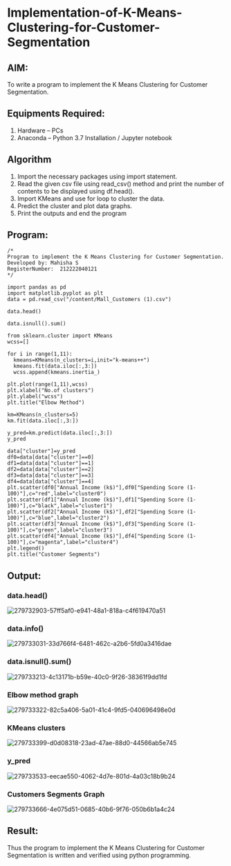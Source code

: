 # Implementation-of-K-Means-Clustering-for-Customer-Segmentation

## AIM:
To write a program to implement the K Means Clustering for Customer Segmentation.

## Equipments Required:
1. Hardware – PCs
2. Anaconda – Python 3.7 Installation / Jupyter notebook

## Algorithm
1. Import the necessary packages using import statement.
2. Read the given csv file using read_csv() method and print the number of contents to be displayed using df.head().
3. Import KMeans and use for loop to cluster the data.
4. Predict the cluster and plot data graphs.
5. Print the outputs and end the program


## Program:
```
/*
Program to implement the K Means Clustering for Customer Segmentation.
Developed by: Mahisha S
RegisterNumber:  212222040121
*/

import pandas as pd
import matplotlib.pyplot as plt
data = pd.read_csv("/content/Mall_Customers (1).csv")

data.head()

data.isnull().sum()

from sklearn.cluster import KMeans
wcss=[]

for i in range(1,11):
  kmeans=KMeans(n_clusters=i,init="k-means++")
  kmeans.fit(data.iloc[:,3:])
  wcss.append(kmeans.inertia_)

plt.plot(range(1,11),wcss)
plt.xlabel("No.of clusters")
plt.ylabel("wcss")
plt.title("Elbow Method")

km=KMeans(n_clusters=5)
km.fit(data.iloc[:,3:])

y_pred=km.predict(data.iloc[:,3:])
y_pred

data["cluster"]=y_pred
df0=data[data["cluster"]==0]
df1=data[data["cluster"]==1]
df2=data[data["cluster"]==2]
df3=data[data["cluster"]==3]
df4=data[data["cluster"]==4]
plt.scatter(df0["Annual Income (k$)"],df0["Spending Score (1-100)"],c="red",label="cluster0")
plt.scatter(df1["Annual Income (k$)"],df1["Spending Score (1-100)"],c="black",label="cluster1")
plt.scatter(df2["Annual Income (k$)"],df2["Spending Score (1-100)"],c="blue",label="cluster2")
plt.scatter(df3["Annual Income (k$)"],df3["Spending Score (1-100)"],c="green",label="cluster3")
plt.scatter(df4["Annual Income (k$)"],df4["Spending Score (1-100)"],c="magenta",label="cluster4")
plt.legend()
plt.title("Customer Segments")

```

## Output:
### data.head()

![279732903-57ff5af0-e941-48a1-818a-c4f619470a51](https://github.com/A-Thiyagarajan/Implementation-of-K-Means-Clustering-for-Customer-Segmentation/assets/118707693/72431093-9971-4639-9eda-608a1a2552ad)
### data.info()

![279733031-33d766f4-6481-462c-a2b6-5fd0a3416dae](https://github.com/A-Thiyagarajan/Implementation-of-K-Means-Clustering-for-Customer-Segmentation/assets/118707693/a6821907-23aa-4738-92c7-5118e0538e1f)
### data.isnull().sum()


![279733213-4c13171b-b59e-40c0-9f26-38361f9dd1fd](https://github.com/A-Thiyagarajan/Implementation-of-K-Means-Clustering-for-Customer-Segmentation/assets/118707693/27405625-c9df-407e-9d7f-f5fb9b4320fa)

### Elbow method graph

![279733322-82c5a406-5a01-41c4-9fd5-040696498e0d](https://github.com/A-Thiyagarajan/Implementation-of-K-Means-Clustering-for-Customer-Segmentation/assets/118707693/76340581-22fc-416b-a3fe-91a852aef4e8)
### KMeans clusters

![279733399-d0d08318-23ad-47ae-88d0-44566ab5e745](https://github.com/A-Thiyagarajan/Implementation-of-K-Means-Clustering-for-Customer-Segmentation/assets/118707693/a4f1054a-6c8d-4c38-a558-d684583f41b8)
### y_pred

![279733533-eecae550-4062-4d7e-801d-4a03c18b9b24](https://github.com/A-Thiyagarajan/Implementation-of-K-Means-Clustering-for-Customer-Segmentation/assets/118707693/c313cad4-2c38-427c-8868-19e39006f02c)
### Customers Segments Graph

![279733666-4e075d51-0685-40b6-9f76-050b6b1a4c24](https://github.com/A-Thiyagarajan/Implementation-of-K-Means-Clustering-for-Customer-Segmentation/assets/118707693/126ed9d2-054c-429e-b34d-3bd930b94202)







## Result:
Thus the program to implement the K Means Clustering for Customer Segmentation is written and verified using python programming.
